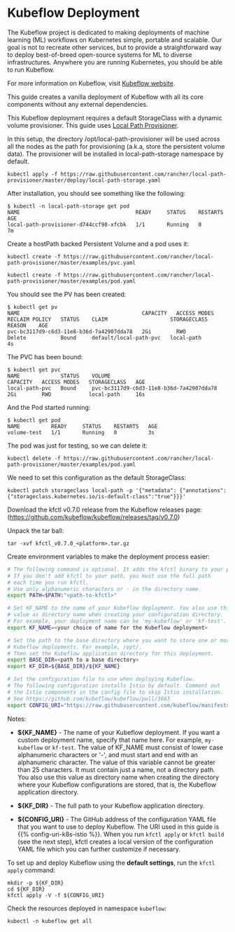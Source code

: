 # Kubeflow Deployment

The Kubeflow project is dedicated to making deployments of machine learning (ML) workflows on Kubernetes simple, portable and scalable. Our goal is not to recreate other services, but to provide a straightforward way to deploy best-of-breed open-source systems for ML to diverse infrastructures. Anywhere you are running Kubernetes, you should be able to run Kubeflow.

For more information on Kubeflow, visit [Kubeflow website](https://www.kubeflow.org/docs/started/getting-started/).

This guide creates a vanilla deployment of Kubeflow with all its core components without any external dependencies.

This Kubeflow deployment requires a default StorageClass with a dynamic volume provisioner. This guide uses [Local Path Provisioner](https://github.com/rancher/local-path-provisioner).

In this setup, the directory /opt/local-path-provisioner will be used across all the nodes as the path for provisioning (a.k.a, store the persistent volume data). The provisioner will be installed in local-path-storage namespace by default.

```console
kubectl apply -f https://raw.githubusercontent.com/rancher/local-path-provisioner/master/deploy/local-path-storage.yaml
```

After installation, you should see something like the following:

```console
$ kubectl -n local-path-storage get pod
NAME                                     READY     STATUS    RESTARTS   AGE
local-path-provisioner-d744ccf98-xfcbk   1/1       Running   0          7m
```

Create a hostPath backed Persistent Volume and a pod uses it:

```console
kubectl create -f https://raw.githubusercontent.com/rancher/local-path-provisioner/master/examples/pvc.yaml

kubectl create -f https://raw.githubusercontent.com/rancher/local-path-provisioner/master/examples/pod.yaml
```

You should see the PV has been created:

```console
$ kubectl get pv
NAME                                       CAPACITY   ACCESS MODES   RECLAIM POLICY   STATUS    CLAIM                    STORAGECLASS   REASON    AGE
pvc-bc3117d9-c6d3-11e8-b36d-7a42907dda78   2Gi        RWO            Delete           Bound     default/local-path-pvc   local-path               4s
```

The PVC has been bound:

```console
$ kubectl get pvc
NAME             STATUS    VOLUME                                     CAPACITY   ACCESS MODES   STORAGECLASS   AGE
local-path-pvc   Bound     pvc-bc3117d9-c6d3-11e8-b36d-7a42907dda78   2Gi        RWO            local-path     16s
```

And the Pod started running:

```console
$ kubectl get pod
NAME          READY     STATUS    RESTARTS   AGE
volume-test   1/1       Running   0          3s
```

The pod was just for testing, so we can delete it:

```console
kubectl delete -f https://raw.githubusercontent.com/rancher/local-path-provisioner/master/examples/pod.yaml
```

We need to set this configuration as the default StorageClass:

```console
kubectl patch storageclass local-path -p '{"metadata": {"annotations":{"storageclass.kubernetes.io/is-default-class":"true"}}}'
```

Download the kfctl v0.7.0 release from the Kubeflow releases page: (https://github.com/kubeflow/kubeflow/releases/tag/v0.7.0)

Unpack the tar ball:

```console
tar -xvf kfctl_v0.7.0_<platform>.tar.gz
```

Create environment variables to make the deployment process easier:

```sh
# The following command is optional. It adds the kfctl binary to your path.
# If you don't add kfctl to your path, you must use the full path
# each time you run kfctl.
# Use only alphanumeric characters or - in the directory name.
export PATH=$PATH:"<path-to-kfctl>"

# Set KF_NAME to the name of your Kubeflow deployment. You also use this
# value as directory name when creating your configuration directory.
# For example, your deployment name can be 'my-kubeflow' or 'kf-test'.
export KF_NAME=<your choice of name for the Kubeflow deployment>

# Set the path to the base directory where you want to store one or more 
# Kubeflow deployments. For example, /opt/.
# Then set the Kubeflow application directory for this deployment.
export BASE_DIR=<path to a base directory>
export KF_DIR=${BASE_DIR}/${KF_NAME}

# Set the configuration file to use when deploying Kubeflow.
# The following configuration installs Istio by default. Comment out 
# the Istio components in the config file to skip Istio installation. 
# See https://github.com/kubeflow/kubeflow/pull/3663
export CONFIG_URI="https://raw.githubusercontent.com/kubeflow/manifests/v0.7-branch/kfdef/kfctl_k8s_istio.0.7.0.yaml"
```

Notes:

* **${KF_NAME}** - The name of your Kubeflow deployment.
  If you want a custom deployment name, specify that name here.
  For example,  `my-kubeflow` or `kf-test`.
  The value of KF_NAME must consist of lower case alphanumeric characters or
  '-', and must start and end with an alphanumeric character.
  The value of this variable cannot be greater than 25 characters. It must
  contain just a name, not a directory path.
  You also use this value as directory name when creating the directory where 
  your Kubeflow  configurations are stored, that is, the Kubeflow application 
  directory. 

* **${KF_DIR}** - The full path to your Kubeflow application directory.

* **${CONFIG_URI}** - The GitHub address of the configuration YAML file that
  you want to use to deploy Kubeflow. The URI used in this guide is
  {{% config-uri-k8s-istio %}}.
  When you run `kfctl apply` or `kfctl build` (see the next step), kfctl creates
  a local version of the configuration YAML file which you can further
  customize if necessary.

To set up and deploy Kubeflow using the **default settings**,
run the `kfctl apply` command:

```
mkdir -p ${KF_DIR}
cd ${KF_DIR}
kfctl apply -V -f ${CONFIG_URI}
```

Check the resources deployed in namespace `kubeflow`:

```
kubectl -n kubeflow get all
```


